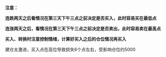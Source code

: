 **注意：**

**连跌两天之后看情况在第三天下午三点之前决定是否买入，此时容易买在最低点**

**连涨两天之后，看情况在第三天下午三点之前决定是否卖出，此时容易卖在最高点**

**买入、转换时注意控制情绪，计算好买入之后的仓位情况再买入**

建仓太激进，买入点在高位导致损失6个点左右，受影响仓位约5000


